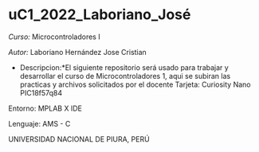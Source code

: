 # uC1_2022_Laboriano_José

*Curso:* Microcontroladores I

*Autor:* Laboriano Hernández Jose Cristian

 *  Descripcion:*El siguiente repositorio será usado para trabajar y desarrollar el curso de Microcontroladores 1, aqui se subiran las practicas y archivos solicitados por               el docente
Tarjeta: Curiosity Nano PIC18f57q84

Entorno: MPLAB X IDE

Lenguaje: AMS - C

UNIVERSIDAD NACIONAL DE PIURA, PERÚ
